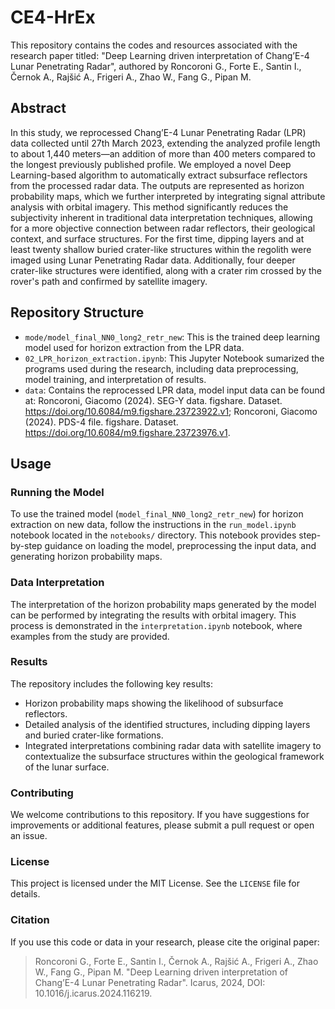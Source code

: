 # CE4-HrEx

This repository contains the codes and resources associated with the research paper titled: "Deep Learning driven interpretation of Chang’E-4 Lunar Penetrating Radar", authored by Roncoroni G., Forte E., Santin I., Černok A., Rajšić A., Frigeri A., Zhao W., Fang G., Pipan M.

## Abstract

In this study, we reprocessed Chang’E-4 Lunar Penetrating Radar (LPR) data collected until 27th March 2023, extending the analyzed profile length to about 1,440 meters—an addition of more than 400 meters compared to the longest previously published profile. We employed a novel Deep Learning-based algorithm to automatically extract subsurface reflectors from the processed radar data. The outputs are represented as horizon probability maps, which we further interpreted by integrating signal attribute analysis with orbital imagery. This method significantly reduces the subjectivity inherent in traditional data interpretation techniques, allowing for a more objective connection between radar reflectors, their geological context, and surface structures. For the first time, dipping layers and at least twenty shallow buried crater-like structures within the regolith were imaged using Lunar Penetrating Radar data. Additionally, four deeper crater-like structures were identified, along with a crater rim crossed by the rover's path and confirmed by satellite imagery.

## Repository Structure

- `mode/model_final_NN0_long2_retr_new`: This is the trained deep learning model used for horizon extraction from the LPR data.
- `02_LPR_horizon_extraction.ipynb`: This Jupyter Notebook sumarized the programs used during the research, including data preprocessing, model training, and interpretation of results.
- `data`: Contains the reprocessed LPR data, model input data can be found at: Roncoroni, Giacomo (2024). SEG-Y data. figshare. Dataset. https://doi.org/10.6084/m9.figshare.23723922.v1; Roncoroni, Giacomo (2024). PDS-4 file. figshare. Dataset. https://doi.org/10.6084/m9.figshare.23723976.v1.

## Usage
### Running the Model

To use the trained model (`model_final_NN0_long2_retr_new`) for horizon extraction on new data, follow the instructions in the `run_model.ipynb` notebook located in the `notebooks/` directory. This notebook provides step-by-step guidance on loading the model, preprocessing the input data, and generating horizon probability maps.

### Data Interpretation

The interpretation of the horizon probability maps generated by the model can be performed by integrating the results with orbital imagery. This process is demonstrated in the `interpretation.ipynb` notebook, where examples from the study are provided.

### Results

The repository includes the following key results:

- Horizon probability maps showing the likelihood of subsurface reflectors.
- Detailed analysis of the identified structures, including dipping layers and buried crater-like formations.
- Integrated interpretations combining radar data with satellite imagery to contextualize the subsurface structures within the geological framework of the lunar surface.

### Contributing

We welcome contributions to this repository. If you have suggestions for improvements or additional features, please submit a pull request or open an issue.

### License

This project is licensed under the MIT License. See the `LICENSE` file for details.

### Citation

If you use this code or data in your research, please cite the original paper:

> Roncoroni G., Forte E., Santin I., Černok A., Rajšić A., Frigeri A., Zhao W., Fang G., Pipan M. "Deep Learning driven interpretation of Chang’E-4 Lunar Penetrating Radar". Icarus, 2024, DOI: 10.1016/j.icarus.2024.116219.
